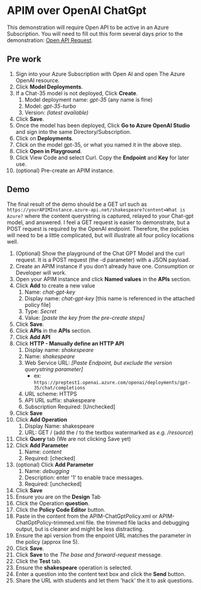 # APIM over OpenAI ChatGpt

This demonstration will require Open API to be active in an Azure Subscription. You will need to fill out this form several days prior to the demonstration: [Open API Request](https://customervoice.microsoft.com/Pages/ResponsePage.aspx?id=v4j5cvGGr0GRqy180BHbR7en2Ais5pxKtso_Pz4b1_xUOFA5Qk1UWDRBMjg0WFhPMkIzTzhKQ1dWNyQlQCN0PWcu).

## Pre work

1. Sign into your Azure Subscription with Open AI and open The Azure OpenAI resource. 
2. Click **Model Deployments**.
3. If a Chat-35 model is not deployed, Click **Create**. 
   1. Model deployment name: *gpt-35* (any name is fine)
   2. Model: *gpt-35-turbo*
   3. Version: *(latest available)*
4. Click **Save**.
5.  Once the model has been deployed, Click **Go to Azure OpenAI Studio** and sign into the same Directory/Subscription.
6.  Click on **Deployments**.
7.  Click on the model gpt-35, or what you named it in the above step.
8.  Click **Open in Playground**.
9.  Click View Code and select Curl. Copy the **Endpoint** and **Key** for later use.
10. (optional) Pre-create an APIM instance. 

## Demo

The final result of the demo should be a GET url such as `https://yourAPIMInstance.azure-api.net/shakespeare?content=What is Azure?` where the content querystring is captured, relayed to your Chat-gpt model, and answered. I feel a GET request is easier to demonstrate, but a POST request is required by the OpenAI endpoint. Therefore, the policies will need to be a little complicated, but will illustrate all four policy locations well.

1. (Optional) Show the playground of the Chat GPT Model and the curl request. It is a POST request (the -d parameter) with a JSON payload. 
2. Create an APIM instance if you don't already have one. Consumption or Developer will work.
3. Open your APIM instance and click **Named values** in the **APIs** section.
4. Click **Add** to create a new value
   1. Name: *chat-gpt-key* 
   2. Display name: *chat-gpt-key* [this name is referenced in the attached policy file]
   3. Type: *Secret*
   4. Value: *[paste the key from the pre-create steps]*
5. Click **Save**.
6. Click **APIs** in the **APIs** section.
7. Click **Add API**
8. Click **HTTP - Manually define an HTTP API**
   1. Display name: *shakespeare*
   2. Name: *shakespeare*
   3. Web Service URL: *[Paste Endpoint, but exclude the version querystring parameter]*
      - ex: `https://preptest1.openai.azure.com/openai/deployments/gpt-35/chat/completions`
   4. URL scheme: HTTPS
   5. API URL suffix: shakespeare
   6. Subscription Required: [Unchecked]
9. Click **Save**
10. Click **Add Operation**
    1.  Display Name: shakespeare
    2.  URL: GET / (add the / to the textbox watermarked as *e.g. /resource*)
11. Click **Query** tab (We are not clicking Save yet)
12. Click **Add Parameter**
    1.  Name: *content*
    2.  Required: [checked]
13. (optional) Click **Add Parameter**
    1.  Name: *debugging*
    2.  Description: enter '1' to enable trace messages.
    3.  Required: [unchecked]
14. Click **Save**
15. Ensure you are on the **Design** Tab
16. Click the Operation **question**.
17. Click the **Policy Code Editor** button.
18. Paste in the content from the APIM-ChatGptPolicy.xml or APIM-ChatGptPolicy-trimmed.xml file. the trimmed file lacks and debugging output, but is cleaner and might be less distracting.
19. Ensure the api version from the enpoint URL matches the parameter in the policy (approx line 5).
20. Click **Save**.
21. Click **Save** to the *The base and forward-request* message.
22. Click the **Test** tab.
23. Ensure the **shakespeare** operation is selected.
24. Enter a question into the content text box and click the **Send** button.
25. Share the URL with students and let them 'hack' the it to ask questions.
